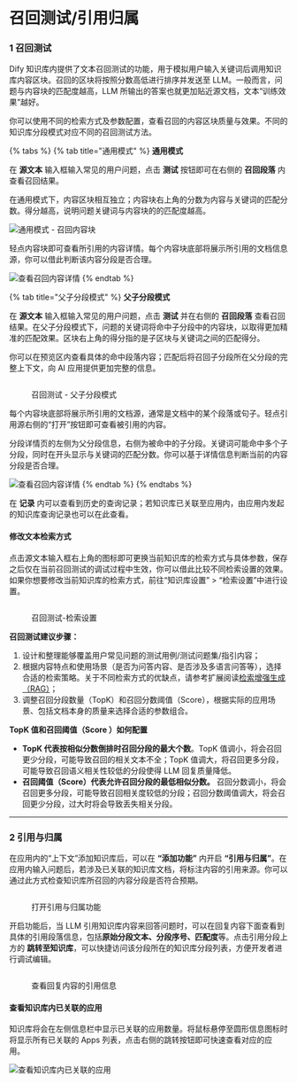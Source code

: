 # 召回测试/引用归属

### 1 召回测试

Dify 知识库内提供了文本召回测试的功能，用于模拟用户输入关键词后调用知识库内容区块。召回的区块将按照分数高低进行排序并发送至 LLM。一般而言，问题与内容块的匹配度越高，LLM 所输出的答案也就更加贴近源文档，文本“训练效果”越好。

你可以使用不同的检索方式及参数配置，查看召回的内容区块质量与效果。不同的知识库分段模式对应不同的召回测试方法。

{% tabs %}
{% tab title="通用模式" %}
**通用模式**

在 **源文本** 输入框输入常见的用户问题，点击 **测试** 按钮即可在右侧的 **召回段落** 内查看召回结果。

在通用模式下，内容区块相互独立；内容块右上角的分数为内容与关键词的匹配分数。得分越高，说明问题关键词与内容块的的匹配度越高。

![通用模式 - 召回内容块](https://assets-docs.dify.ai/2024/12/806967bb36e74fc744b34887cd3ebe52.png)

轻点内容块即可查看所引用的内容详情。每个内容块底部将展示所引用的文档信息源，你可以借此判断该内容分段是否合理。

![查看召回内容详情](https://assets-docs.dify.ai/2024/12/419ac78ad21ea198b08f89c4f5fde485.png)
{% endtab %}

{% tab title="父子分段模式" %}
**父子分段模式**

在 **源文本** 输入框输入常见的用户问题，点击 **测试** 并在右侧的 **召回段落** 查看召回结果。在父子分段模式下，问题的关键词将命中子分段中的内容块，以取得更加精准的匹配效果。区块右上角的得分指的是子区块与关键词之间的匹配得分。

你可以在预览区内查看具体的命中段落内容；匹配后将召回子分段所在父分段的完整上下文，向 AI 应用提供更加完整的信息。

<figure><img src="https://assets-docs.dify.ai/2024/12/6f0b99f97b138805bf4665d0c5c16f26.png" alt=""><figcaption><p>召回测试 - 父子分段模式</p></figcaption></figure>

每个内容块底部将展示所引用的文档源，通常是文档中的某个段落或句子。轻点引用源右侧的“打开”按钮即可查看被引用的内容。

分段详情页的左侧为父分段信息，右侧为被命中的子分段。关键词可能命中多个子分段，同时在开头显示与关键词的匹配分数。你可以基于详情信息判断当前的内容分段是否合理。

![查看召回内容详情](https://assets-docs.dify.ai/2024/12/22103227f8a25069d147160254f69512.png)
{% endtab %}
{% endtabs %}

在 **记录** 内可以查看到历史的查询记录；若知识库已关联至应用内，由应用内发起的知识库查询记录也可以在此查看。

#### 修改文本检索方式

点击源文本输入框右上角的图标即可更换当前知识库的检索方式与具体参数，保存之后仅在当前召回测试的调试过程中生效，你可以借此比较不同检索设置的效果。如果你想要修改当前知识库的检索方式，前往“知识库设置” > “检索设置”中进行设置。

<figure><img src="https://assets-docs.dify.ai/2024/12/86b78cb114a843c9dedcba1fe12e3b02.png" alt=""><figcaption><p>召回测试-检索设置</p></figcaption></figure>

**召回测试建议步骤：**

1. 设计和整理能够覆盖用户常见问题的测试用例/测试问题集/指引内容；
2. 根据内容特点和使用场景（是否为问答内容、是否涉及多语言问答等），选择合适的检索策略。关于不同检索方式的优缺点，请参考扩展阅读[检索增强生成（RAG）](../../learn-more/extended-reading/retrieval-augment/)；
3. 调整召回分段数量（TopK）和召回分数阈值（Score），根据实际的应用场景、包括文档本身的质量来选择合适的参数组合。

**TopK 值和召回阈值（Score ）如何配置**

* **TopK 代表按相似分数倒排时召回分段的最大个数**。TopK 值调小，将会召回更少分段，可能导致召回的相关文本不全；TopK 值调大，将召回更多分段，可能导致召回语义相关性较低的分段使得 LLM 回复质量降低。
* **召回阈值（Score）代表允许召回分段的最低相似分数。** 召回分数调小，将会召回更多分段，可能导致召回相关度较低的分段；召回分数阈值调大，将会召回更少分段，过大时将会导致丢失相关分段。

***

### 2 引用与归属

在应用内的“上下文”添加知识库后，可以在 **“添加功能”** 内开启 **“引用与归属”**。在应用内输入问题后，若涉及已关联的知识库文档，将标注内容的引用来源。你可以通过此方式检查知识库所召回的内容分段是否符合预期。

<figure><img src="https://assets-docs.dify.ai//img/zh_CN/knowledge-base/ce727a0267ceaefaf7c0191bf97ea621.webp" alt=""><figcaption><p>打开引用与归属功能</p></figcaption></figure>

开启功能后，当 LLM 引用知识库内容来回答问题时，可以在回复内容下面查看到具体的引用段落信息，包括**原始分段文本、分段序号、匹配度**等。点击引用分段上方的 **跳转至知识库**，可以快捷访问该分段所在的知识库分段列表，方便开发者进行调试编辑。

<figure><img src="https://assets-docs.dify.ai//img/zh_CN/knowledge-base/7798c9309d1624071eb7b505e9a9b8a1.webp" alt=""><figcaption><p>查看回复内容的引用信息</p></figcaption></figure>

#### 查看知识库内已关联的应用

知识库将会在左侧信息栏中显示已关联的应用数量。将鼠标悬停至圆形信息图标时将显示所有已关联的 Apps 列表，点击右侧的跳转按钮即可快速查看对应的应用。

![查看知识库内已关联的应用](https://assets-docs.dify.ai/2024/12/28899b9b0eba8996f364fb74e5b94c7f.png)

